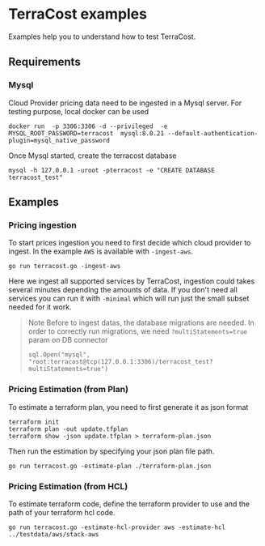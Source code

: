 # TerraCost examples

Examples help you to understand how to test TerraCost.

## Requirements

### Mysql

Cloud Provider pricing data need to be ingested in a Mysql server. For testing purpose, local docker can be used

```
docker run  -p 3306:3306 -d --privileged  -e MYSQL_ROOT_PASSWORD=terracost  mysql:8.0.21 --default-authentication-plugin=mysql_native_password
```

Once Mysql started, create the terracost database
```
mysql -h 127.0.0.1 -uroot -pterracost -e "CREATE DATABASE terracost_test"
```

## Examples

### Pricing ingestion

To start prices ingestion you need to first decide which cloud provider to ingest. In the example `AWS` is available with `-ingest-aws`.

```
go run terracost.go -ingest-aws
```

Here we ingest all supported services by TerraCost, ingestion could takes several minutes depending the amounts of data.
If you don't need all services you can run it with `-minimal` which will run just the small subset needed for it work.

> Note
> Before to ingest datas, the database migrations are needed. In order to correctly run migrations, we need `?multiStatements=true` param on DB connector
> ```
> sql.Open("mysql", "root:terracost@tcp(127.0.0.1:3306)/terracost_test?multiStatements=true")
> ```

### Pricing Estimation (from Plan)

To estimate a terraform plan, you need to first generate it as json format

```
terraform init
terraform plan -out update.tfplan
terraform show -json update.tfplan > terraform-plan.json
```

Then run the estimation by specifying your json plan file path.

```
go run terracost.go -estimate-plan ./terraform-plan.json
```

### Pricing Estimation (from HCL)

To estimate terraform code, define the terraform provider to use and the path of your terraform hcl code.
```
go run terracost.go -estimate-hcl-provider aws -estimate-hcl ../testdata/aws/stack-aws
```
